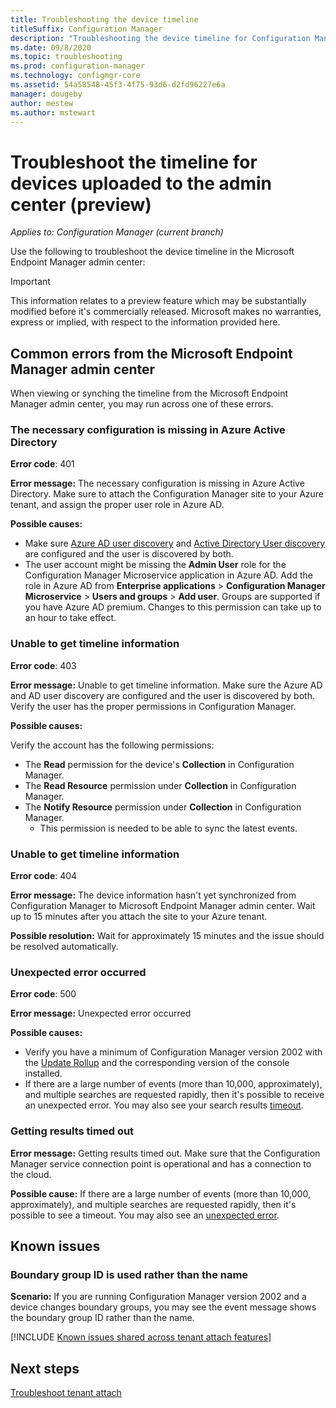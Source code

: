 ```yaml
---
title: Troubleshooting the device timeline
titleSuffix: Configuration Manager
description: "Troubleshooting the device timeline for Configuration Manager tenant attach"
ms.date: 09/8/2020
ms.topic: troubleshooting
ms.prod: configuration-manager
ms.technology: configmgr-core
ms.assetid: 54a58548-45f3-4f75-93d6-d2fd96227e6a
manager: dougeby
author: mestew
ms.author: mstewart
---
```


# <a name="bkmk_timeline"></a> Troubleshoot the timeline for devices uploaded to the admin center (preview)
<!--CM7141381, IN7552762 pubpreview Sept8, 2020 -->
*Applies to: Configuration Manager (current branch)*

Use the following to troubleshoot the device timeline in the Microsoft Endpoint Manager admin center:

> [!Important]
> This information relates to a preview feature which may be substantially modified before it's commercially released. Microsoft makes no warranties, express or implied, with respect to the information provided here.


## <a name="bkmk_common"></a> Common errors from the Microsoft Endpoint Manager admin center

When viewing or synching the timeline from the Microsoft Endpoint Manager admin center, you may run across one of these errors.  

### <a name="bkmk_401"></a> The necessary configuration is missing in Azure Active Directory

**Error code**: 401

**Error message:** The necessary configuration is missing in Azure Active Directory. Make sure to attach the Configuration Manager site to your Azure tenant, and assign the proper user role in Azure AD.

**Possible causes:**

- Make sure [Azure AD user discovery](../core/servers/deploy/configure/about-discovery-methods.md#azureaddisc) and [Active Directory User discovery](../core/servers/deploy/configure/about-discovery-methods.md#bkmk_aboutUser) are configured and the user is discovered by both.
- The user account might be missing the **Admin User** role for the Configuration Manager Microservice application in Azure AD. Add the role in Azure AD from **Enterprise applications** > **Configuration Manager Microservice** > **Users and groups** > **Add user**. Groups are supported if you have Azure AD premium. Changes to this permission can take up to an hour to take effect.

### <a name="bkmk_403"></a> Unable to get timeline information

**Error code**: 403

**Error message:** Unable to get timeline information. Make sure the Azure AD and AD user discovery are configured and the user is discovered by both. Verify the user has the proper permissions in Configuration Manager.

**Possible causes:**

Verify the account has the following permissions:
- The **Read** permission for the device's **Collection** in Configuration Manager.
- The **Read Resource** permission under **Collection** in Configuration Manager.
- The **Notify Resource** permission under **Collection** in Configuration Manager.
   - This permission is needed to be able to sync the latest events.

### <a name="bkmk_404"></a> Unable to get timeline information

**Error code**: 404

**Error message:** The device information hasn't yet synchronized from Configuration Manager to Microsoft Endpoint Manager admin center. Wait up to 15 minutes after you attach the site to your Azure tenant.

**Possible resolution:** Wait for approximately 15 minutes and the issue should be resolved automatically.

### <a name="bkmk_500"></a> Unexpected error occurred

**Error code**: 500

**Error message:** Unexpected error occurred

**Possible causes:**

- Verify you have a minimum of Configuration Manager version 2002 with the [Update Rollup](https://support.microsoft.com/help/4560496/) and the corresponding version of the console installed.
- If there are a large number of events (more than 10,000, approximately), and multiple searches are requested rapidly, then it's possible to receive an unexpected error. You may also see your search results [timeout](#bmkm_timeout).

### <a name="bkmk_timeout"></a> Getting results timed out

**Error message:** Getting results timed out. Make sure that the Configuration Manager service connection point is operational and has a connection to the cloud.

**Possible cause:** If there are a large number of events (more than 10,000, approximately), and multiple searches are requested rapidly, then it's possible to see a timeout. You may also see an [unexpected error](#bkmk_500).

## Known issues

### Boundary group ID is used rather than the name

**Scenario:** If you are running Configuration Manager version 2002 and a device changes boundary groups, you may see the event message shows the boundary group ID rather than the name.

[!INCLUDE [Known issues shared across tenant attach features](includes/known-issues-shared.md)]

## Next steps

[Troubleshoot tenant attach](troubleshoot.md)
